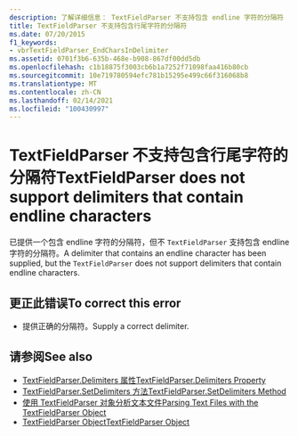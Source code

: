 ```yaml
---
description: 了解详细信息： TextFieldParser 不支持包含 endline 字符的分隔符
title: TextFieldParser 不支持包含行尾字符的分隔符
ms.date: 07/20/2015
f1_keywords:
- vbrTextFieldParser_EndCharsInDelimiter
ms.assetid: 0701f3b6-635b-468e-b908-867df00dd5db
ms.openlocfilehash: c1b18875f3003cb6b1a7252f71098faa416b80cb
ms.sourcegitcommit: 10e719780594efc781b15295e499c66f316068b8
ms.translationtype: MT
ms.contentlocale: zh-CN
ms.lasthandoff: 02/14/2021
ms.locfileid: "100430997"
---
```

# <a name="textfieldparser-does-not-support-delimiters-that-contain-endline-characters"></a><span data-ttu-id="d3b5f-103">TextFieldParser 不支持包含行尾字符的分隔符</span><span class="sxs-lookup"><span data-stu-id="d3b5f-103">TextFieldParser does not support delimiters that contain endline characters</span></span>

<span data-ttu-id="d3b5f-104">已提供一个包含 endline 字符的分隔符，但不 `TextFieldParser` 支持包含 endline 字符的分隔符。</span><span class="sxs-lookup"><span data-stu-id="d3b5f-104">A delimiter that contains an endline character has been supplied, but the `TextFieldParser` does not support delimiters that contain endline characters.</span></span>  
  
## <a name="to-correct-this-error"></a><span data-ttu-id="d3b5f-105">更正此错误</span><span class="sxs-lookup"><span data-stu-id="d3b5f-105">To correct this error</span></span>  
  
- <span data-ttu-id="d3b5f-106">提供正确的分隔符。</span><span class="sxs-lookup"><span data-stu-id="d3b5f-106">Supply a correct delimiter.</span></span>  
  
## <a name="see-also"></a><span data-ttu-id="d3b5f-107">请参阅</span><span class="sxs-lookup"><span data-stu-id="d3b5f-107">See also</span></span>

- [<span data-ttu-id="d3b5f-108">TextFieldParser.Delimiters 属性</span><span class="sxs-lookup"><span data-stu-id="d3b5f-108">TextFieldParser.Delimiters Property</span></span>](xref:Microsoft.VisualBasic.FileIO.TextFieldParser.Delimiters%2A)
- [<span data-ttu-id="d3b5f-109">TextFieldParser.SetDelimiters 方法</span><span class="sxs-lookup"><span data-stu-id="d3b5f-109">TextFieldParser.SetDelimiters Method</span></span>](xref:Microsoft.VisualBasic.FileIO.TextFieldParser.SetDelimiters%2A)
- [<span data-ttu-id="d3b5f-110">使用 TextFieldParser 对象分析文本文件</span><span class="sxs-lookup"><span data-stu-id="d3b5f-110">Parsing Text Files with the TextFieldParser Object</span></span>](../developing-apps/programming/drives-directories-files/parsing-text-files-with-the-textfieldparser-object.md)
- [<span data-ttu-id="d3b5f-111">TextFieldParser Object</span><span class="sxs-lookup"><span data-stu-id="d3b5f-111">TextFieldParser Object</span></span>](../language-reference/objects/textfieldparser-object.md)
